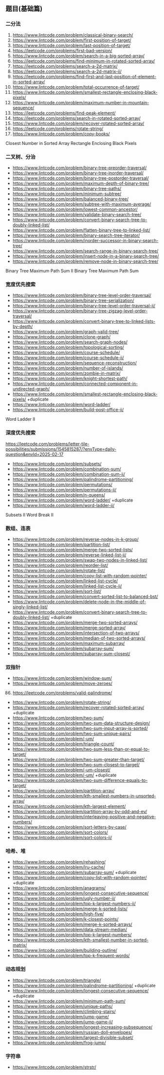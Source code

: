 ## 题目(基础篇)

### 二分法

1. https://www.lintcode.com/problem/classical-binary-search/
2. https://www.lintcode.com/problem/first-position-of-target/
3. https://www.lintcode.com/problem/last-position-of-target/
4. https://leetcode.com/problems/first-bad-version/
5. https://www.lintcode.com/problem/search-in-a-big-sorted-array/
6. https://leetcode.com/problems/find-minimum-in-rotated-sorted-array/
7. https://leetcode.com/problems/search-a-2d-matrix/
8. https://leetcode.com/problems/search-a-2d-matrix-ii/
9. https://leetcode.com/problems/find-first-and-last-position-of-element-in-sorted-array/
10. https://www.lintcode.com/problem/total-occurrence-of-target/
11. https://www.lintcode.com/problem/smallest-rectangle-enclosing-black-pixels/
12. https://www.lintcode.com/problem/maximum-number-in-mountain-sequence/
13. https://leetcode.com/problems/find-peak-element/
14. https://leetcode.com/problems/search-in-rotated-sorted-array/
15. https://www.lintcode.com/problem/recover-rotated-sorted-array/
16. https://leetcode.com/problems/rotate-string/
17. https://www.lintcode.com/problem/copy-books/

Closest Number in Sorted Array
Rectangle Enclosing Black Pixels

### 二叉树、分治

- https://www.lintcode.com/problem/binary-tree-preorder-traversal/
- https://www.lintcode.com/problem/binary-tree-inorder-traversal/
- https://www.lintcode.com/problem/binary-tree-postorder-traversal/
- https://www.lintcode.com/problem/maximum-depth-of-binary-tree/
- https://www.lintcode.com/problem/binary-tree-paths/
- https://www.lintcode.com/problem/minimum-subtree/
- https://www.lintcode.com/problem/balanced-binary-tree/
- https://www.lintcode.com/problem/subtree-with-maximum-average/
- https://www.lintcode.com/problem/lowest-common-ancestor/
- https://www.lintcode.com/problem/validate-binary-search-tree/
- https://www.lintcode.com/problem/convert-binary-search-tree-to-doubly-linked-list/
- https://www.lintcode.com/problem/flatten-binary-tree-to-linked-list/
- https://www.lintcode.com/problem/binary-search-tree-iterator/
- https://www.lintcode.com/problem/inorder-successor-in-binary-search-tree/
- https://www.lintcode.com/problem/search-range-in-binary-search-tree/
- https://www.lintcode.com/problem/insert-node-in-a-binary-search-tree/
- https://www.lintcode.com/problem/remove-node-in-binary-search-tree/

Binary Tree Maximum Path Sum II
Binary Tree Maximum Path Sum

### 宽度优先搜索

- https://www.lintcode.com/problem/binary-tree-level-order-traversal/
- https://www.lintcode.com/problem/binary-tree-serialization/
- https://www.lintcode.com/problem/binary-tree-level-order-traversal-ii/
- https://www.lintcode.com/problem/binary-tree-zigzag-level-order-traversal/
- https://www.lintcode.com/problem/convert-binary-tree-to-linked-lists-by-depth/
- https://www.lintcode.com/problem/graph-valid-tree/
- https://www.lintcode.com/problem/clone-graph/
- https://www.lintcode.com/problem/search-graph-nodes/
- https://www.lintcode.com/problem/topological-sorting/
- https://www.lintcode.com/problem/course-schedule/
- https://www.lintcode.com/problem/course-schedule-ii/
- https://www.lintcode.com/problem/sequence-reconstruction/
- https://www.lintcode.com/problem/number-of-islands/
- https://www.lintcode.com/problem/zombie-in-matrix/
- https://www.lintcode.com/problem/knight-shortest-path/
- https://www.lintcode.com/problem/connected-component-in-undirected-graph/
- https://www.lintcode.com/problem/smallest-rectangle-enclosing-black-pixels/ +duplicate
- https://www.lintcode.com/problem/word-ladder/
- https://www.lintcode.com/problem/build-post-office-ii/

Word Ladder II

### 深度优先搜索

https://leetcode.com/problems/letter-tile-possibilities/submissions/1545815287/?envType=daily-question&envId=2025-02-17

- https://www.lintcode.com/problem/subsets/
- https://www.lintcode.com/problem/combination-sum/
- https://www.lintcode.com/problem/combination-sum-ii/
- https://www.lintcode.com/problem/palindrome-partitioning/
- https://www.lintcode.com/problem/permutations/
- https://www.lintcode.com/problem/permutations-ii/
- https://www.lintcode.com/problem/n-queens/
- https://www.lintcode.com/problem/word-ladder/ +duplicate
- https://www.lintcode.com/problem/word-ladder-ii/

Subsets II
Word Break II

### 数组、连表

- https://www.lintcode.com/problem/reverse-nodes-in-k-group/
- https://www.lintcode.com/problem/partition-list/
- https://www.lintcode.com/problem/merge-two-sorted-lists/
- https://www.lintcode.com/problem/reverse-linked-list-ii/
- https://www.lintcode.com/problem/swap-two-nodes-in-linked-list/
- https://www.lintcode.com/problem/reorder-list/
- https://www.lintcode.com/problem/rotate-list/
- https://www.lintcode.com/problem/copy-list-with-random-pointer/
- https://www.lintcode.com/problem/linked-list-cycle/
- https://www.lintcode.com/problem/linked-list-cycle-ii/
- https://www.lintcode.com/problem/sort-list/
- https://www.lintcode.com/problem/convert-sorted-list-to-balanced-bst/
- https://www.lintcode.com/problem/delete-node-in-the-middle-of-singly-linked-list/
- https://www.lintcode.com/problem/convert-binary-search-tree-to-doubly-linked-list/ +duplicate
- https://www.lintcode.com/problem/merge-two-sorted-arrays/
- https://www.lintcode.com/problem/merge-sorted-array/
- https://www.lintcode.com/problem/intersection-of-two-arrays/
- https://www.lintcode.com/problem/median-of-two-sorted-arrays/
- https://www.lintcode.com/problem/maximum-subarray/
- https://www.lintcode.com/problem/subarray-sum/
- https://www.lintcode.com/problem/subarray-sum-closest/

### 双指针

- https://www.lintcode.com/problem/window-sum/
- https://www.lintcode.com/problem/move-zeroes/
86. https://leetcode.com/problems/valid-palindrome/
- https://www.lintcode.com/problem/rotate-string/
- https://www.lintcode.com/problem/recover-rotated-sorted-array/ +duplicate
- https://www.lintcode.com/problem/two-sum/
- https://www.lintcode.com/problem/two-sum-data-structure-design/
- https://www.lintcode.com/problem/two-sum-input-array-is-sorted/
- https://www.lintcode.com/problem/two-sum-unique-pairs/
- https://www.lintcode.com/problem/-um/
- https://www.lintcode.com/problem/triangle-count/
- https://www.lintcode.com/problem/two-sum-less-than-or-equal-to-target/
- https://www.lintcode.com/problem/two-sum-greater-than-target/
- https://www.lintcode.com/problem/two-sum-closest-to-target/
- https://www.lintcode.com/problem/-um-closest/
- https://www.lintcode.com/problem/-um/ +duplicate
- https://www.lintcode.com/problem/two-sum-difference-equals-to-target/
- https://www.lintcode.com/problem/partition-array/
- https://www.lintcode.com/problem/kth-smallest-numbers-in-unsorted-array/
- https://www.lintcode.com/problem/kth-largest-element/
- https://www.lintcode.com/problem/partition-array-by-odd-and-ev/
- https://www.lintcode.com/problem/interleaving-positive-and-negative-numbers/
- https://www.lintcode.com/problem/sort-letters-by-case/
- https://www.lintcode.com/problem/sort-colors/
- https://www.lintcode.com/problem/sort-colors-ii/

### 哈希、堆

- https://www.lintcode.com/problem/rehashing/
- https://www.lintcode.com/problem/lru-cache/
- https://www.lintcode.com/problem/subarray-sum/ +duplicate
- https://www.lintcode.com/problem/copy-list-with-random-pointer/ +duplicate
- https://www.lintcode.com/problem/anagrams/
- https://www.lintcode.com/problem/longest-consecutive-sequence/
- https://www.lintcode.com/problem/ugly-number-ii/
- https://www.lintcode.com/problem/top-k-largest-numbers-ii/
- https://www.lintcode.com/problem/merge-k-sorted-lists/
- https://www.lintcode.com/problem/high-five/
- https://www.lintcode.com/problem/k-closest-points/
- https://www.lintcode.com/problem/merge-k-sorted-arrays/
- https://www.lintcode.com/problem/data-stream-median/
- https://www.lintcode.com/problem/top-k-largest-numbers/
- https://www.lintcode.com/problem/kth-smallest-number-in-sorted-matrix/
- https://www.lintcode.com/problem/building-outline/
- https://www.lintcode.com/problem/top-k-frequent-words/

### 动态规划

- https://www.lintcode.com/problem/triangle/
- https://www.lintcode.com/problem/palindrome-partitioning/ +duplicate
- https://www.lintcode.com/problem/longest-consecutive-sequence/ +duplicate
- https://www.lintcode.com/problem/minimum-path-sum/
- https://www.lintcode.com/problem/unique-paths/
- https://www.lintcode.com/problem/climbing-stairs/
- https://www.lintcode.com/problem/jump-game/
- https://www.lintcode.com/problem/jump-game-ii/
- https://www.lintcode.com/problem/longest-increasing-subsequence/
- https://www.lintcode.com/problem/russian-doll-envelopes/
- https://www.lintcode.com/problem/largest-divisible-subset/
- https://www.lintcode.com/problem/frog-jump/

### 字符串

- https://www.lintcode.com/problem/strstr/
